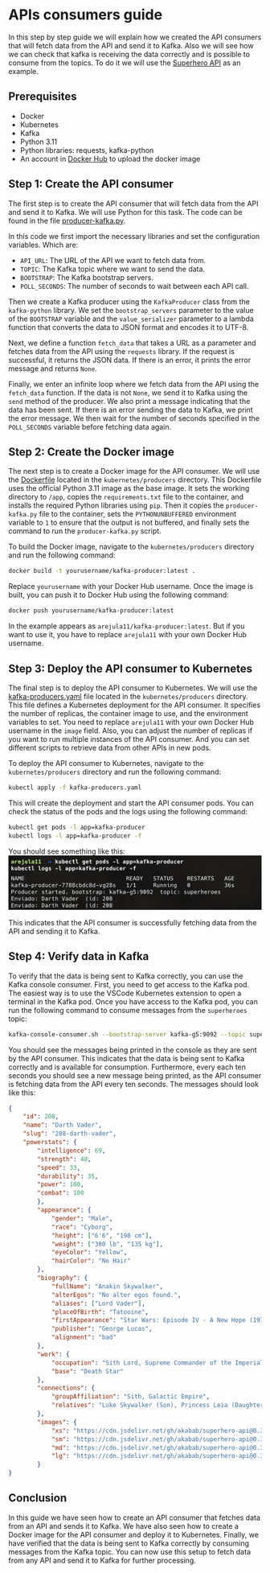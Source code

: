 # APIs consumers guide

In this step by step guide we will explain how we created the API consumers that will fetch data from the API and send it to Kafka. Also we will see how we can check that kafka is receiving the data correctly and is possible to consume from the topics. To do it we will use the [Superhero API](https://superheroapi.com/) as an example. 

## Prerequisites
- Docker
- Kubernetes
- Kafka
- Python 3.11
- Python libraries: requests, kafka-python
- An account in [Docker Hub](https://hub.docker.com/) to upload the docker image

## Step 1: Create the API consumer
The first step is to create the API consumer that will fetch data from the API and send it to Kafka. We will use Python for this task. The code can be found in the file [producer-kafka.py](/kubernetes/producers/producer-kafka.py).

In this code we first import the necessary libraries and set the configuration variables. Which are:
- `API_URL`: The URL of the API we want to fetch data from.
- `TOPIC`: The Kafka topic where we want to send the data.
- `BOOTSTRAP`: The Kafka bootstrap servers.
- `POLL_SECONDS`: The number of seconds to wait between each API call.

Then we create a Kafka producer using the `KafkaProducer` class from the `kafka-python` library. We set the `bootstrap_servers` parameter to the value of the `BOOTSTRAP` variable and the `value_serializer` parameter to a lambda function that converts the data to JSON format and encodes it to UTF-8.

Next, we define a function `fetch_data` that takes a URL as a parameter and fetches data from the API using the `requests` library. If the request is successful, it returns the JSON data. If there is an error, it prints the error message and returns `None`.

Finally, we enter an infinite loop where we fetch data from the API using the `fetch_data` function. If the data is not `None`, we send it to Kafka using the `send` method of the producer. We also print a message indicating that the data has been sent. If there is an error sending the data to Kafka, we print the error message. We then wait for the number of seconds specified in the `POLL_SECONDS` variable before fetching data again.

## Step 2: Create the Docker image
The next step is to create a Docker image for the API consumer. We will use the [Dockerfile](/kubernetes/producers/Dockerfile) located in the `kubernetes/producers` directory. This Dockerfile uses the official Python 3.11 image as the base image. It sets the working directory to `/app`, copies the `requirements.txt` file to the container, and installs the required Python libraries using `pip`. Then it copies the `producer-kafka.py` file to the container, sets the `PYTHONUNBUFFERED` environment variable to `1` to ensure that the output is not buffered, and finally sets the command to run the `producer-kafka.py` script.

To build the Docker image, navigate to the `kubernetes/producers` directory and run the following command:

```bash
docker build -t yourusername/kafka-producer:latest .
```
Replace `yourusername` with your Docker Hub username.
Once the image is built, you can push it to Docker Hub using the following command:

```bash
docker push yourusername/kafka-producer:latest
```
In the example appears as `arejula11/kafka-producer:latest`. But if you want to use it, you have to replace `arejula11` with your own Docker Hub username.

## Step 3: Deploy the API consumer to Kubernetes
The final step is to deploy the API consumer to Kubernetes. We will use the [kafka-producers.yaml](/kubernetes/producers/kafka-producers.yaml) file located in the `kubernetes/producers` directory. This file defines a Kubernetes deployment for the API consumer. It specifies the number of replicas, the container image to use, and the environment variables to set. You need to replace `arejula11` with your own Docker Hub username in the `image` field. Also, you can adjust the number of replicas if you want to run multiple instances of the API consumer. And you can set different scripts to retrieve data from other APIs in new pods.

To deploy the API consumer to Kubernetes, navigate to the `kubernetes/producers` directory and run the following command:

```bash
kubectl apply -f kafka-producers.yaml
```
This will create the deployment and start the API consumer pods. You can check the status of the pods and the logs using the following command:

```bash
kubectl get pods -l app=kafka-producer
kubectl logs -l app=kafka-producer -f
```
You should see something like this:
![kafka-producer-logs](./assets/kafka-producer-logs-sending.png)

This indicates that the API consumer is successfully fetching data from the API and sending it to Kafka.

## Step 4: Verify data in Kafka
To verify that the data is being sent to Kafka correctly, you can use the Kafka console consumer. First, you need to get access to the Kafka pod. The easiest way is to use the VSCode Kubernetes extension to open a terminal in the Kafka pod. Once you have access to the Kafka pod, you can run the following command to consume messages from the `superheroes` topic:

```bash
kafka-console-consumer.sh --bootstrap-server kafka-g5:9092 --topic superheroes --from-beginning
```
You should see the messages being printed in the console as they are sent by the API consumer. This indicates that the data is being sent to Kafka correctly and is available for consumption. Furthermore, every each ten seconds you should see a new message being printed, as the API consumer is fetching data from the API every ten seconds. The messages should look like this:
```json
{
    "id": 208,
    "name": "Darth Vader",
    "slug": "208-darth-vader", 
    "powerstats": {
        "intelligence": 69,
        "strength": 48,
        "speed": 33,
        "durability": 35,
        "power": 100,
        "combat": 100
        },
        "appearance": {
            "gender": "Male",
            "race": "Cyborg",
            "height": ["6'6", "198 cm"],
            "weight": ["300 lb", "135 kg"],
            "eyeColor": "Yellow",
            "hairColor": "No Hair"
        },
        "biography": {
            "fullName": "Anakin Skywalker",
            "alterEgos": "No alter egos found.",
            "aliases": ["Lord Vader"],
            "placeOfBirth": "Tatooine",
            "firstAppearance": "Star Wars: Episode IV - A New Hope (1977)",
            "publisher": "George Lucas",
            "alignment": "bad"
        },
        "work": {
            "occupation": "Sith Lord, Supreme Commander of the Imperial Fleet",
            "base": "Death Star"
        },
        "connections": {
            "groupAffiliation": "Sith, Galactic Empire",
            "relatives": "Luke Skywalker (Son), Princess Leia (Daughter)"
        },
        "images": {
            "xs": "https://cdn.jsdelivr.net/gh/akabab/superhero-api@0.3.0/api/images/xs/208-darth-vader.jpg",
            "sm": "https://cdn.jsdelivr.net/gh/akabab/superhero-api@0.3.0/api/images/sm/208-darth-vader.jpg",
            "md": "https://cdn.jsdelivr.net/gh/akabab/superhero-api@0.3.0/api/images/md/208-darth-vader.jpg",
            "lg": "https://cdn.jsdelivr.net/gh/akabab/superhero-api@0.3.0/api/images/lg/208-darth-vader.jpg"
        }
}
```
## Conclusion
In this guide we have seen how to create an API consumer that fetches data from an API and sends it to Kafka. We have also seen how to create a Docker image for the API consumer and deploy it to Kubernetes. Finally, we have verified that the data is being sent to Kafka correctly by consuming messages from the Kafka topic. You can now use this setup to fetch data from any API and send it to Kafka for further processing.